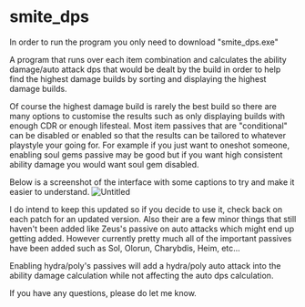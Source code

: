 # smite_dps

In order to run the program you only need to download "smite_dps.exe"

A program that runs over each item combination and calculates the ability damage/auto attack dps that would be dealt by the build in order to help find the highest damage builds by sorting and displaying the highest damage builds. 

Of course the highest damage build is rarely the best build so there are many options to customise the results such as only displaying builds with enough CDR or enough lifesteal. Most item passives that are "conditional" can be disabled or enabled so that the results can be tailored to whatever playstyle your going for. For example if you just want to oneshot someone, enabling soul gems passive may be good but if you want high consistent ability damage you would want soul gem disabled.


Below is a screenshot of the interface with some captions to try and make it easier to understand.
![Untitled](https://user-images.githubusercontent.com/97856152/176965681-62720f12-b11c-428d-b3fa-9d1c5f304b7a.png)


I do intend to keep this updated so if you decide to use it, check back on each patch for an updated version. Also their are a few minor things that still haven't been added like Zeus's passive on auto attacks which might end up getting added. However currently pretty much all of the important passives have been added such as Sol, Olorun, Charybdis, Heim, etc... 

Enabling hydra/poly's passives will add a hydra/poly auto attack into the ability damage calculation while not affecting the auto dps calculation.

If you have any questions, please do let me know.
